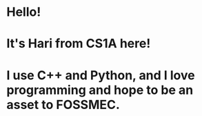 # Hello!
# It's Hari from CS1A here! 
# I use C++ and Python, and I love programming and hope to be an asset to FOSSMEC.
